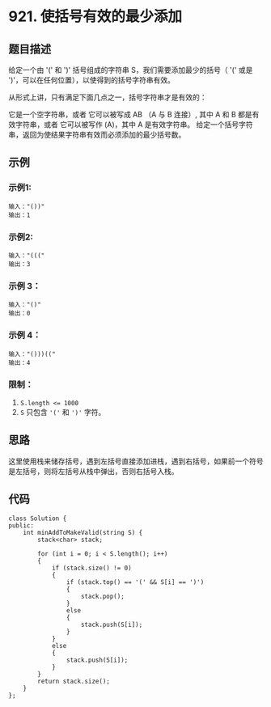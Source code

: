 # 921. 使括号有效的最少添加

## 题目描述

给定一个由 '(' 和 ')' 括号组成的字符串 S，我们需要添加最少的括号（ '(' 或是 ')'，可以在任何位置），以使得到的括号字符串有效。

从形式上讲，只有满足下面几点之一，括号字符串才是有效的：

它是一个空字符串，或者
它可以被写成 AB （A 与 B 连接）, 其中 A 和 B 都是有效字符串，或者
它可以被写作 (A)，其中 A 是有效字符串。
给定一个括号字符串，返回为使结果字符串有效而必须添加的最少括号数。

## 示例

### 示例1:

```
输入："())"
输出：1
```

### 示例2:

```
输入："((("
输出：3
```

### 示例 3：

```
输入："()"
输出：0
```

### 示例 4：

```
输入："()))(("
输出：4
```

### 限制：

1. `S.length <= 1000`
2. `S` 只包含 `'('` 和 `')'` 字符。

## 思路

这里使用栈来储存括号，遇到左括号直接添加进栈，遇到右括号，如果前一个符号是左括号，则将左括号从栈中弹出，否则右括号入栈。

## 代码

```
class Solution {
public:
    int minAddToMakeValid(string S) {
        stack<char> stack;

        for (int i = 0; i < S.length(); i++)
        {
            if (stack.size() != 0)
            {
                if (stack.top() == '(' && S[i] == ')')
                {
                    stack.pop();
                }
                else
                {
                    stack.push(S[i]);
                }
            }
            else
            {
                stack.push(S[i]);
            }
        }
        return stack.size();
    }
};
```

